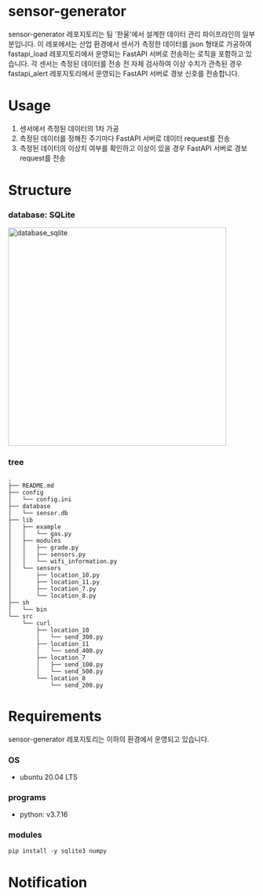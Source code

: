 # sensor-generator
sensor-generator 레포지토리는 팀 '한울'에서 설계한 데이터 관리 파이프라인의 일부분입니다. 이 레포에서는 산업 환경에서 센서가 측정한 데이터를 json 형태로 가공하여 fastapi_load 레포지토리에서 운영되는 FastAPI 서버로 전송하는 로직을 포함하고 있습니다. 각 센서는 측정된 데이터를 전송 전 자체 검사하여 이상 수치가 관측된 경우 fastapi_alert 레포지토리에서 운영되는 FastAPI 서버로 경보 신호를 전송합니다.

# Usage
1. 센서에서 측정된 데이터의 1차 가공
2. 측정된 데이터를 정해진 주기마다 FastAPI 서버로 데이터 request를 전송
3. 측정된 데이터의 이상치 여부를 확인하고 이상이 있을 경우 FastAPI 서버로 경보 request를 전송

# Structure
### database: SQLite
<img width="444" alt="database_sqlite" src="https://github.com/hanul-pipeline/sensor-generator/assets/130134750/4fd35eeb-6637-423e-9723-5e62e0951a93">


### tree
```
.
├── README.md
├── config
│   └── config.ini
├── database
│   └── sensor.db
├── lib
│   ├── example
│   │   └── gas.py
│   ├── modules
│   │   ├── grade.py
│   │   ├── sensors.py
│   │   └── wifi_information.py
│   └── sensors
│       ├── location_10.py
│       ├── location_11.py
│       ├── location_7.py
│       └── location_8.py
├── sh
│   └── bin
└── src
    └── curl
        ├── location_10
        │   └── send_300.py
        ├── location_11
        │   └── send_400.py
        ├── location_7
        │   ├── send_100.py
        │   └── send_500.py
        └── location_8
            └── send_200.py
```

# Requirements
sensor-generator 레포지토리는 이하의 환경에서 운영되고 있습니다.
### OS
- ubuntu 20.04 LTS
### programs
- python: v3.7.16
### modules
```
pip install -y sqlite3 numpy
```

# Notification
